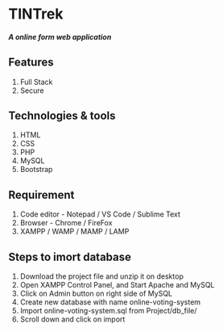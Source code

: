 # TINTrek
##### A online form web application

## Features
1. Full Stack
2. Secure

## Technologies & tools
1. HTML
2. CSS
3. PHP
4. MySQL
5. Bootstrap

## Requirement
1. Code editor - Notepad / VS Code / Sublime Text
2. Browser - Chrome / FireFox
3. XAMPP / WAMP / MAMP / LAMP

## Steps to imort database
1. Download the project file and unzip it on desktop
2. Open XAMPP Control Panel, and Start Apache and MySQL
3. Click on Admin button on right side of MySQL
4. Create new database with name online-voting-system
5. Import online-voting-system.sql from Project/db_file/
6. Scroll down and click on import
